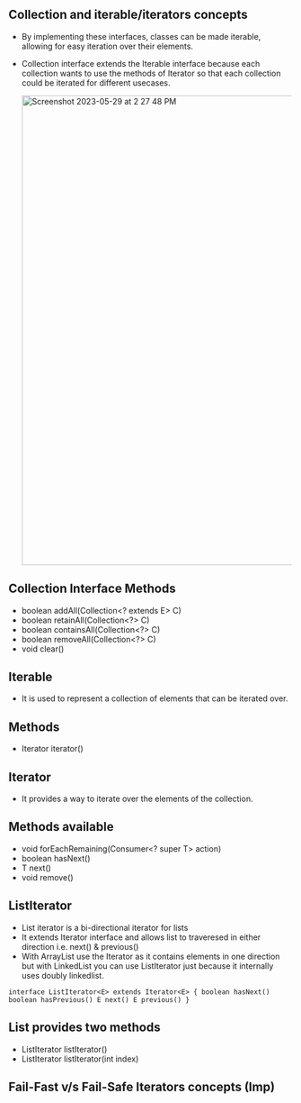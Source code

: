 ## Collection and iterable/iterators concepts
- By implementing these interfaces, classes can be made iterable, allowing for easy iteration over their elements.
- Collection interface extends the Iterable interface because each collection wants to use the methods of Iterator so 
    that each collection could be iterated for different usecases.

  <img width="834" alt="Screenshot 2023-05-29 at 2 27 48 PM" src="https://github.com/geeky-decoder/JavaConceptsCoding/assets/110541205/0d392595-e61a-4e48-a83d-f4a49be40cb9">

## Collection Interface Methods
- boolean addAll(Collection<? extends E> C)
- boolean retainAll(Collection<?> C)
- boolean containsAll(Collection<?> C)
- boolean removeAll(Collection<?> C)
- void clear()

## Iterable
- It is used to represent a collection of elements that can be iterated over.

## Methods
- Iterator<T> iterator()

## Iterator
- It provides a way to iterate over the elements of the collection.

## Methods available
- void forEachRemaining(Consumer<? super T> action)
- boolean hasNext()
- T next()
- void remove()

## ListIterator
- List iterator is a bi-directional iterator for lists
- It extends Iterator interface and allows list to traveresed in either direction i.e. next() & previous()
- With ArrayList use the Iterator as it contains elements in one direction but with LinkedList you can use ListIterator 
    just because it internally uses doubly linkedlist.

`interface ListIterator<E> extends Iterator<E> {
    boolean hasNext()
    boolean hasPrevious()
    E next()
    E previous()
}`

## List provides two methods
- ListIterator<E> listIterator()
- ListIterator<E> listIterator(int index)


## Fail-Fast v/s Fail-Safe Iterators concepts (Imp)

